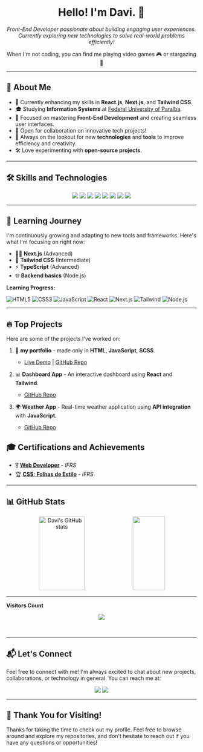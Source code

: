 <h1 align="center">Hello! I'm Davi. 👋</h1> 

<p align="center"> 
  <em>Front-End Developer passionate about building engaging user experiences.</em><br />
  <em>Currently exploring new technologies to solve real-world problems efficiently!</em> 
</p> 

<p align="center"> 
  When I'm not coding, you can find me playing video games 🎮 or stargazing 🔭
</p>

---

## 🚀 **About Me**

- 🔨 Currently enhancing my skills in **React.js**, **Next.js**, and **Tailwind CSS**.
- 🎓 Studying **Information Systems** at [Federal University of Paraíba](https://www.ufpb.br/).
- 🌱 Focused on mastering **Front-End Development** and creating seamless user interfaces.
- 💼 Open for collaboration on innovative tech projects!
- 🎯 Always on the lookout for new **technologies** and **tools** to improve efficiency and creativity.
- 🛠️ Love experimenting with **open-source projects**.

---

## 🛠️ **Skills and Technologies**

<p align="center">
  <img src="https://img.shields.io/badge/HTML5-E34F26?style=for-the-badge&logo=html5&logoColor=white" />
  <img src="https://img.shields.io/badge/CSS3-1572B6?style=for-the-badge&logo=css3&logoColor=white" />
  <img src="https://img.shields.io/badge/JavaScript-F7DF1E?style=for-the-badge&logo=javascript&logoColor=black" />
  <img src="https://img.shields.io/badge/TypeScript-007ACC?style=for-the-badge&logo=typescript&logoColor=white" />
  <img src="https://img.shields.io/badge/React-61DAFB?style=for-the-badge&logo=react&logoColor=black" />
  <img src="https://img.shields.io/badge/Next.js-000000?style=for-the-badge&logo=nextdotjs&logoColor=white" />
  <img src="https://img.shields.io/badge/Tailwind_CSS-38B2AC?style=for-the-badge&logo=tailwind-css&logoColor=white" />
  <img src="https://img.shields.io/badge/Git-F05032?style=for-the-badge&logo=git&logoColor=white" />
</p>

---

## 🌱 **Learning Journey**

I'm continuously growing and adapting to new tools and frameworks. Here's what I'm focusing on right now:

- 🧑‍💻 **Next.js** (Advanced)
- 🎨 **Tailwind CSS** (Intermediate)
- ⚡ **TypeScript** (Advanced)
- 🌐 **Backend basics** (Node.js)

**Learning Progress:**

![HTML5](https://img.shields.io/badge/HTML5-90%25-blue?style=for-the-badge)
![CSS3](https://img.shields.io/badge/CSS3-80%25-blue?style=for-the-badge)
![JavaScript](https://img.shields.io/badge/JavaScript-75%25-blue?style=for-the-badge)
![React](https://img.shields.io/badge/React-70%25-blue?style=for-the-badge)
![Next.js](https://img.shields.io/badge/Next.js-60%25-blue?style=for-the-badge)
![Tailwind](https://img.shields.io/badge/Tailwind-50%25-blue?style=for-the-badge)
![Node.js](https://img.shields.io/badge/Node.js-30%25-blue?style=for-the-badge)

---

## 🔥 **Top Projects**

Here are some of the projects I've worked on:

1. 🛒 **my portfolio** - made only in **HTML**, **JavaScript**, **SCSS**.
   - [Live Demo](https://davicode-portfolio.netlify.app/) | [GitHub Repo](https://github.com/DaviSsilvaa/Portfolio-DaviSilva)

2. 📊 **Dashboard App** - An interactive dashboard using **React** and **Tailwind**.
   - [GitHub Repo](https://github.com/DaviSsilvaa/dashboard-app)

3. 🌍 **Weather App** - Real-time weather application using **API integration** with **JavaScript**.
   - [GitHub Repo](https://github.com/DaviSsilvaa/weather-app)

## 🎓 **Certifications and Achievements**

- 🎖️ **[Web Developer](https://moodle.ifrs.edu.br/course/view.php?id=7577)** - *IFRS*
- 🏆 **[CSS: Folhas de Estilo](https://moodle.ifrs.edu.br/course/view.php?id=7485)** - *IFRS*

---

## 📊 **GitHub Stats**
<div align="center">
  <img width="49%" height="195px" src="https://github-readme-stats.vercel.app/api?username=DaviSsilvaa&show_icons=true&count_private=true&hide_border=true&title_color=5D3FD3&icon_color=5D3FD3&text_color=c9d1d9&bg_color=0d1117" alt="Davi's GitHub stats" /> 
  <img width="41%" height="195px" src="https://github-readme-stats.vercel.app/api/top-langs/?username=DaviSsilvaa&layout=compact&hide_border=true&title_color=5D3FD3&text_color=5D3FD3&bg_color=0d1117" />
</div>

---

<p align="centre"><b>Visitors Count</b></p> 

<p align="center"><img align="center" src="https://visit-counter.vercel.app/counter.png?page=https%3A%2F%2Fgithub.com%2FDaviSsilvaa101&s=50&c=ffffff&bg=00000000&no=7&ff=digi&tb=Visits%3A++&ta=" /></p>
<br>

---

## 📬 **Let's Connect**

Feel free to connect with me! I'm always excited to chat about new projects, collaborations, or technology in general. You can reach me at:

<p align="center">
  <a href="mailto:gssj9264@gmail.com"><img src="https://img.shields.io/badge/Gmail-D14836?style=for-the-badge&logo=gmail&logoColor=white"/></a>
  <a href="https://www.linkedin.com/in/davisilvaas/"><img src="https://img.shields.io/badge/LinkedIn-0077B5?style=for-the-badge&logo=linkedin&logoColor=white" /></a>
</p>

---

## 🎉 **Thank You for Visiting!**

Thanks for taking the time to check out my profile. Feel free to browse around and explore my repositories, and don't hesitate to reach out if you have any questions or opportunities!
